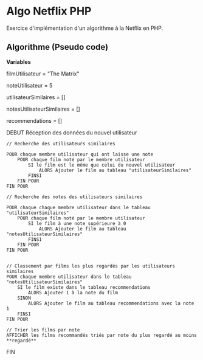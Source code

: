 # Algo Netflix PHP

Exercice d'implémentation d'un algorithme à la Netflix en PHP.


## Algorithme (Pseudo code)

**Variables**

filmUtilisateur = "The Matrix"

noteUtilisateur = 5

utilisateurSimilaires = []

notesUtilisateurSimilaires = []

recommendations = []


DEBUT
    Réception des données du nouvel utilisateur

    // Recherche des utilisateurs similaires

    POUR chaque membre utilisateur qui ont laisse une note
        POUR chaque film noté par le membre utilisateur
            SI le film est le même que celui du nouvel utilisateur
                ALORS Ajouter le film au tableau "utilisateurSimilaires" 
            FINSI
        FIN POUR
    FIN POUR

    // Recherche des notes des utilisateurs similaires

    POUR chaque chaque membre utilisateur dans le tableau "utilisateurSimilaires"
        POUR chaque film noté par le membre utilisateur
            SI le film à une note supérieure à 0
                ALORS Ajouter le film au tableau "notesUtilisateurSimilaires" 
            FINSI
        FIN POUR
    FIN POUR


    // Classement par films les plus regardés par les utilisateurs similaires
    POUR chaque membre utilisateur dans le tableau "notesUtilisateurSimilaires"
        SI le film existe dans le tableau recommendations
            ALORS Ajouter 1 à la note du film
        SINON
            ALORS Ajouter le film au tableau recommendations avec la note 1
        FINSI 
    FIN POUR

    // Trier les films par note
    AFFICHER les films recommandés triés par note du plus regardé au moins **regardé**
FIN
